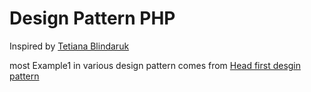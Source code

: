 # Design Pattern PHP

Inspired by [Tetiana Blindaruk](https://github.com/TBlindaruk)

most Example1 in various design pattern comes from [Head first desgin pattern](https://github.com/TBlindaruk/head-first-design-pattern)
